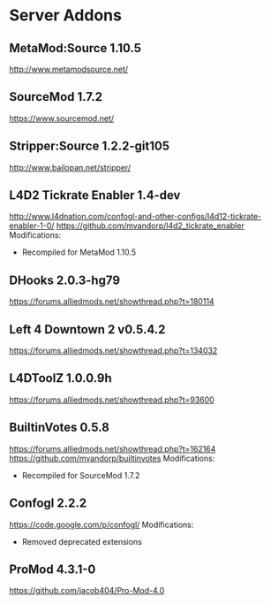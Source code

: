 Server Addons
==============

MetaMod:Source 1.10.5
--------------
http://www.metamodsource.net/

SourceMod 1.7.2
--------------
https://www.sourcemod.net/

Stripper:Source 1.2.2-git105
--------------
http://www.bailopan.net/stripper/

L4D2 Tickrate Enabler 1.4-dev
--------------
http://www.l4dnation.com/confogl-and-other-configs/l4d12-tickrate-enabler-1-0/
https://github.com/mvandorp/l4d2_tickrate_enabler
Modifications:
 - Recompiled for MetaMod 1.10.5

DHooks 2.0.3-hg79
--------------
https://forums.alliedmods.net/showthread.php?t=180114

Left 4 Downtown 2 v0.5.4.2
--------------
https://forums.alliedmods.net/showthread.php?t=134032

L4DToolZ 1.0.0.9h
--------------
https://forums.alliedmods.net/showthread.php?t=93600

BuiltinVotes 0.5.8
--------------
https://forums.alliedmods.net/showthread.php?t=162164
https://github.com/mvandorp/builtinvotes
Modifications:
 - Recompiled for SourceMod 1.7.2

Confogl 2.2.2
--------------
https://code.google.com/p/confogl/
Modifications:
 - Removed deprecated extensions

ProMod 4.3.1-0
--------------
https://github.com/jacob404/Pro-Mod-4.0
